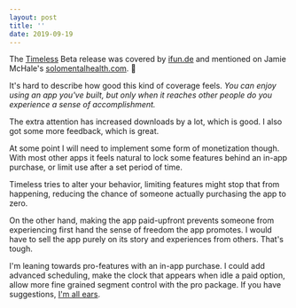 ```yaml
---
layout: post
title: ''
date: 2019-09-19
---
```


The [Timeless](https://www.usetimeless.app) Beta release was covered by [ifun.de](https://www.ifun.de/timeless-fuer-mac-eigenwillige-menueleistenuhr-gegen-zeitdruck-143380/) and mentioned on Jamie McHale's [solomentalhealth.com](https://www.solomentalhealth.com). 🥳

It's hard to describe how good this kind of coverage feels. _You can enjoy using an app you've built, but only when it reaches other people do you experience a sense of accomplishment._

The extra attention has increased downloads by a lot, which is good. I also got some more feedback, which is great. 

At some point I will need to implement some form of monetization though. With most other apps it feels natural to lock some features behind an in-app purchase, or limit use after a set period of time.

Timeless tries to alter your behavior, limiting features might stop that from happening, reducing the chance of someone actually purchasing the app to zero.

On the other hand, making the app paid-upfront prevents someone from experiencing first hand the sense of freedom the app promotes. I would have to sell the app purely on its story and experiences from others. That's tough.

I'm leaning towards pro-features with an in-app purchase. I could add advanced scheduling, make the clock that appears when idle a paid option, allow more fine grained segment control with the pro package. If you have suggestions, [I'm all ears](https://www.twitter.com/boyvanamstel).
